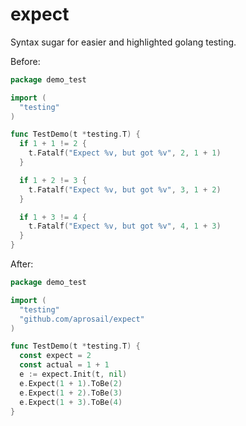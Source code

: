 # expect

Syntax sugar for easier and highlighted golang testing.

Before:

```go
package demo_test

import (
  "testing"
)

func TestDemo(t *testing.T) {
  if 1 + 1 != 2 {
    t.Fatalf("Expect %v, but got %v", 2, 1 + 1)
  }

  if 1 + 2 != 3 {
    t.Fatalf("Expect %v, but got %v", 3, 1 + 2)
  }

  if 1 + 3 != 4 {
    t.Fatalf("Expect %v, but got %v", 4, 1 + 3)
  }
}
```

After:

```go
package demo_test

import (
  "testing"
  "github.com/aprosail/expect"
)

func TestDemo(t *testing.T) {
  const expect = 2
  const actual = 1 + 1
  e := expect.Init(t, nil)
  e.Expect(1 + 1).ToBe(2)
  e.Expect(1 + 2).ToBe(3)
  e.Expect(1 + 3).ToBe(4)
}
```
